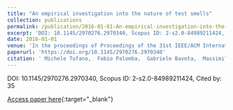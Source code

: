 ```yaml
---
title: "An empirical investigation into the nature of test smells"
collection: publications
permalink: /publication/2016-01-01-An-empirical-investigation-into-the-nature-of-test-smells
excerpt: 'DOI: 10.1145/2970276.2970340, Scopus ID: 2-s2.0-84989211424, Cited by: 35'
date: 2016-01-01
venue: 'In the proceedings of Proceedings of the 31st IEEE/ACM International Conference on Automated Software Engineering, ASE 2016, Singapore, September 3-7, 2016'
paperurl: 'https://doi.org/10.1145/2970276.2970340'
citation: ' Michele Tufano,  Fabio Palomba,  Gabriele Bavota,  Massimiliano Di,  Rocco Oliveto,  Andrea De,  Denys Poshyvanyk, &quot;An empirical investigation into the nature of test smells.&quot; In the proceedings of Proceedings of the 31st IEEE/ACM International Conference on Automated Software Engineering, ASE 2016, Singapore, September 3-7, 2016, 2016.'
---
```

DOI: 10.1145/2970276.2970340, Scopus ID: 2-s2.0-84989211424, Cited by: 35

[Access paper here](https://doi.org/10.1145/2970276.2970340){:target="_blank"}
